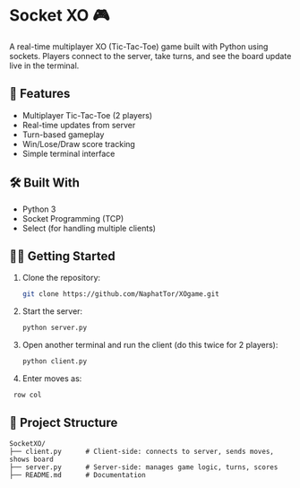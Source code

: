 # Socket XO 🎮

A real-time multiplayer XO (Tic-Tac-Toe) game built with Python using sockets.
Players connect to the server, take turns, and see the board update live in the terminal.

## 🚀 Features

- Multiplayer Tic-Tac-Toe (2 players)
- Real-time updates from server
- Turn-based gameplay
- Win/Lose/Draw score tracking
- Simple terminal interface

## 🛠️ Built With

- Python 3
- Socket Programming (TCP)
- Select (for handling multiple clients)

## 🏃‍♂️ Getting Started

1. Clone the repository:
   ```bash
   git clone https://github.com/NaphatTor/XOgame.git
   ```

2. Start the server:
   ```bash
   python server.py
   ```

3. Open another terminal and run the client (do this twice for 2 players):
   ```bash
   python client.py
   ```

4. Enter moves as:
  ```bash
   row col
   ```

## 📁 Project Structure

```
SocketXO/
├── client.py      # Client-side: connects to server, sends moves, shows board
├── server.py      # Server-side: manages game logic, turns, scores
├── README.md      # Documentation
```

